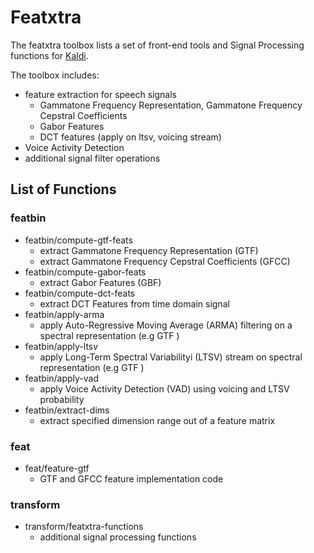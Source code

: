 # Featxtra
The featxtra toolbox lists a set of front-end tools and Signal Processing functions for [Kaldi](http://kaldi.sourceforge.net).

The toolbox includes:
* feature extraction for speech signals
  - Gammatone Frequency Representation, Gammatone Frequency Cepstral Coefficients
  - Gabor Features
  - DCT features (apply on ltsv, voicing stream)
* Voice Activity Detection 
* additional signal filter operations

## List of Functions

### featbin
* featbin/compute-gtf-feats
  - extract Gammatone Frequency Representation (GTF)
  - extract Gammatone Frequency Cepstral Coefficients (GFCC)
* featbin/compute-gabor-feats
  - extract Gabor Features (GBF)
* featbin/compute-dct-feats
  - extract DCT Features from time domain signal
* featbin/apply-arma
  - apply Auto-Regressive Moving Average (ARMA) filtering on a spectral representation (e.g GTF )
* featbin/apply-ltsv
  - apply Long-Term Spectral Variabilityi (LTSV) stream on spectral representation (e.g GTF )
* featbin/apply-vad
  - apply Voice Activity Detection (VAD) using voicing and LTSV probability
* featbin/extract-dims
  - extract specified dimension range out of a feature matrix

### feat
* feat/feature-gtf
  - GTF and GFCC feature implementation code

### transform
* transform/featxtra-functions
  - additional signal processing functions
